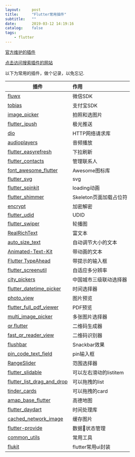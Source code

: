 ```yaml
---
layout:     post
title:      "Flutter常用插件"
subtitle:   ""
date:       2019-03-12 14:19:16
catalog:    false
tags:
    - flutter
---
```



[官方维护的插件](https://github.com/flutter/plugins)

[点击访问搜索插件的网站](https://pub.dartlang.org/flutter)

以下为常用的插件，做个记录，以免忘记.


|插件|作用|
| ------------- |:--------------|
|[fluwx](https://pub.flutter-io.cn/packages/fluwx)|微信SDK|
|[tobias](https://pub.flutter-io.cn/packages/tobias)|支付宝SDK|
|[image_picker](https://pub.flutter-io.cn/packages/image_picker)|拍照和选图片|
|[flutter_jpush](https://github.com/best-flutter/flutter_jpush)|极光推送|
|[dio](https://github.com/flutterchina/dio)|HTTP网络请求库|
|[audioplayers](https://github.com/luanpotter/audioplayers)|音频播放|
|[flutter_easyrefresh](https://github.com/xuelongqy/flutter_easyrefresh)|下拉刷新|
|[flutter_contacts](https://github.com/fluttercommunity/flutter_contacts)|管理联系人|
|[font_awesome_flutter](https://github.com/brianegan/font_awesome_flutter)|Awesome图标库|
|[flutter_svg](https://github.com/dnfield/flutter_svg)|svg|
|[flutter_spinkit](https://github.com/jogboms/flutter_spinkit)|loading动画|
|[flutter_shimmer](https://github.com/hnvn/flutter_shimmer)|Skeleton页面加载占位符|
|[encrypt](https://github.com/leocavalcante/encrypt)|加密解密|
|[flutter_udid](https://github.com/GigaDroid/flutter_udid)|UDID|
|[flutter_swiper](https://github.com/best-flutter/flutter_swiper)|轮播图|
|[RealRichText](https://github.com/bytedance/RealRichText)|富文本|
|[auto_size_text](https://github.com/leisim/auto_size_text)|自动调节大小的文本|
|[Animated-Text-Kit](https://github.com/aagarwal1012/Animated-Text-Kit)|带动画的文本|
|[Flutter TypeAhead](https://github.com/AbdulRahmanAlHamali/flutter_typeahead)|带提示的输入框|
|[flutter_screenutil](https://github.com/OpenFlutter/flutter_screenutil)|自适应多分辨率|
|[city_pickers](https://github.com/hanxu317317/city_pickers)|中国城市三级联动选择器|
|[flutter_datetime_picker](https://github.com/Realank/flutter_datetime_picker)|时间选择器|
|[photo_view](https://github.com/renancaraujo/photo_view)|图片预览|
|[flutter_full_pdf_viewer](https://github.com/albo1337/flutter_full_pdf_viewer)|PDF预览|
|[multi_image_picker](https://github.com/Sh1d0w/multi_image_picker)|多张图片选择器|
|[qr.flutter](https://github.com/lukef/qr.flutter)|二维码生成器|
|[fast_qr_reader_view](https://github.com/facundomedica/fast_qr_reader_view)|二维码识别器|
|[flushbar](https://github.com/AndreHaueisen/flushbar)|Snackbar效果|
|[pin_code_text_field](https://github.com/LiewJunTung/pin_code_text_field)|pin输入框|
|[RangeSlider](https://github.com/boeledi/RangeSlider)|范围选择器|
|[flutter_slidable](https://github.com/letsar/flutter_slidable)|可以左右滑动的listitem|
|[flutter_list_drag_and_drop](https://github.com/Norbert515/flutter_list_drag_and_drop)|可以拖拽的list|
|[tinder_cards](https://github.com/Ivaskuu/tinder_cards)|可以拖拽的card|
|[amap_base_flutter](https://github.com/OpenFlutter/amap_base_flutter)|高德地图|
|[flutter_daydart](https://github.com/icepy/flutter_daydart)|时间处理库|
|[cached_network_image](https://pub.dartlang.org/packages/cached_network_image)|缓存图片|
|[flutter-provide](https://github.com/google/flutter-provide)|数据状态管理|
|[common_utils](https://github.com/Sky24n/common_utils)|常用工具|
|[flukit](https://github.com/flutterchina/flukit)|flutter常用ui封装|
